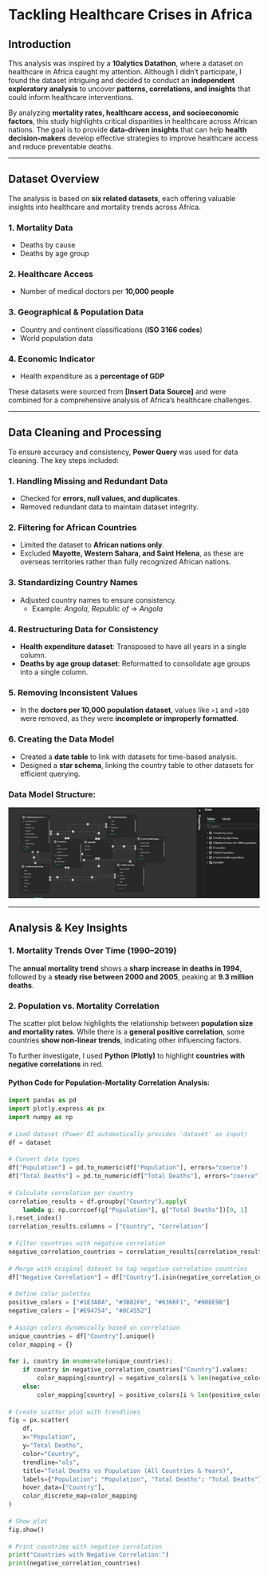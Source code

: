 # Tackling Healthcare Crises in Africa

## Introduction  
This analysis was inspired by a **10alytics Datathon**, where a dataset on healthcare in Africa caught my attention. Although I didn’t participate, I found the dataset intriguing and decided to conduct an **independent exploratory analysis** to uncover **patterns, correlations, and insights** that could inform healthcare interventions.  

By analyzing **mortality rates, healthcare access, and socioeconomic factors**, this study highlights critical disparities in healthcare across African nations. The goal is to provide **data-driven insights** that can help **health decision-makers** develop effective strategies to improve healthcare access and reduce preventable deaths.  

---

## Dataset Overview  
The analysis is based on **six related datasets**, each offering valuable insights into healthcare and mortality trends across Africa.  

### 1. Mortality Data  
- Deaths by cause  
- Deaths by age group  

### 2. Healthcare Access  
- Number of medical doctors per **10,000 people**  

### 3. Geographical & Population Data  
- Country and continent classifications (**ISO 3166 codes**)  
- World population data  

### 4. Economic Indicator  
- Health expenditure as a **percentage of GDP**  

These datasets were sourced from **[Insert Data Source]** and were combined for a comprehensive analysis of Africa’s healthcare challenges.  

---

## Data Cleaning and Processing  
To ensure accuracy and consistency, **Power Query** was used for data cleaning. The key steps included:  

### 1. Handling Missing and Redundant Data  
- Checked for **errors, null values, and duplicates**.  
- Removed redundant data to maintain dataset integrity.  

### 2. Filtering for African Countries  
- Limited the dataset to **African nations only**.  
- Excluded **Mayotte, Western Sahara, and Saint Helena**, as these are overseas territories rather than fully recognized African nations.  

### 3. Standardizing Country Names  
- Adjusted country names to ensure consistency.  
  - Example: *Angola, Republic of* → *Angola*  

### 4. Restructuring Data for Consistency  
- **Health expenditure dataset**: Transposed to have all years in a single column.  
- **Deaths by age group dataset**: Reformatted to consolidate age groups into a single column.  

### 5. Removing Inconsistent Values  
- In the **doctors per 10,000 population dataset**, values like `>1` and `>100` were removed, as they were **incomplete or improperly formatted**.  

### 6. Creating the Data Model  
- Created a **date table** to link with datasets for time-based analysis.  
- Designed a **star schema**, linking the country table to other datasets for efficient querying.  

### Data Model Structure:  
![Data Model](https://github.com/aminahol/Africa-s-Healthcare-Crises/blob/26c5dc2c257b6d3220f6292e7e620f7425a9651f/visuals/Health%20Crises%20Data%20Model.png)

---

## Analysis & Key Insights  

### 1. Mortality Trends Over Time (1990–2019)  
The **annual mortality trend** shows a **sharp increase in deaths in 1994**, followed by a **steady rise between 2000 and 2005**, peaking at **9.3 million deaths**.  

### 2. Population vs. Mortality Correlation  
The scatter plot below highlights the relationship between **population size and mortality rates**. While there is a **general positive correlation**, some countries **show non-linear trends**, indicating other influencing factors.  

To further investigate, I used **Python (Plotly)** to highlight **countries with negative correlations** in red.  

#### Python Code for Population-Mortality Correlation Analysis:  
```python
import pandas as pd
import plotly.express as px
import numpy as np

# Load dataset (Power BI automatically provides 'dataset' as input)
df = dataset

# Convert data types
df["Population"] = pd.to_numeric(df["Population"], errors="coerce")
df["Total Deaths"] = pd.to_numeric(df["Total Deaths"], errors="coerce")

# Calculate correlation per country
correlation_results = df.groupby("Country").apply(
    lambda g: np.corrcoef(g["Population"], g["Total Deaths"])[0, 1]
).reset_index()
correlation_results.columns = ["Country", "Correlation"]

# Filter countries with negative correlation
negative_correlation_countries = correlation_results[correlation_results["Correlation"] < 0]

# Merge with original dataset to tag negative correlation countries
df["Negative Correlation"] = df["Country"].isin(negative_correlation_countries["Country"])

# Define color palettes
positive_colors = ["#1E3A8A", "#3B82F6", "#6366F1", "#908E9B"]
negative_colors = ["#E94754", "#8C4552"]

# Assign colors dynamically based on correlation
unique_countries = df["Country"].unique()
color_mapping = {}

for i, country in enumerate(unique_countries):
    if country in negative_correlation_countries["Country"].values:
        color_mapping[country] = negative_colors[i % len(negative_colors)]
    else:
        color_mapping[country] = positive_colors[i % len(positive_colors)]

# Create scatter plot with trendlines
fig = px.scatter(
    df,
    x="Population",
    y="Total Deaths",
    color="Country",
    trendline="ols",
    title="Total Deaths vs Population (All Countries & Years)",
    labels={"Population": "Population", "Total Deaths": "Total Deaths"},
    hover_data=["Country"],
    color_discrete_map=color_mapping
)

# Show plot
fig.show()

# Print countries with negative correlation
print("Countries with Negative Correlation:")
print(negative_correlation_countries)

